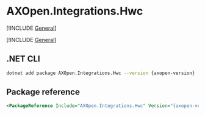 # AXOpen.Integrations.Hwc

[!INCLUDE [General](../../docs/README.md)]

[!INCLUDE [General](../../../../docfx/articles/notes/NUGET_PACAKGE_GENERAL.md)]


## .NET CLI

~~~bash
dotnet add package AXOpen.Integrations.Hwc --version {axopen-version}
~~~

## Package reference

~~~xml
<PackageReference Include="AXOpen.Integrations.Hwc" Version="{axopen-version}" />
~~~

<!-- TODO: Additional information about partial extensions -->
